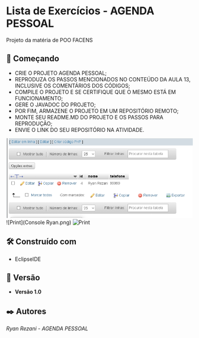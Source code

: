 # Lista de Exercícios - AGENDA PESSOAL

Projeto da matéria de POO FACENS

## 🚀 Começando

* CRIE O PROJETO AGENDA PESSOAL;
* REPRODUZA OS PASSOS MENCIONADOS NO CONTEÚDO DA AULA 13, INCLUSIVE OS COMENTÁRIOS DOS CÓDIGOS;
* COMPILE O PROJETO E SE CERTIFIQUE QUE O MESMO ESTÁ EM FUNCIONAMENTO;
* GERE O JAVADOC DO PROJETO;
* POR FIM, ARMAZENE O PROJETO EM UM REPOSITÓRIO REMOTO;
* MONTE SEU README.MD DO PROJETO E OS PASSOS PARA REPRODUÇÃO;
* ENVIE O LINK DO SEU REPOSITÓRIO NA ATIVIDADE.


![Print](Banco.png)
![Print](Console Ryan.png)
![Print](inserindo.png)



## 🛠️ Construído com

* EclipseIDE

## 📌 Versão

* **Versão 1.0** 

## ✒️ Autores

*Ryan Rezani* - *AGENDA PESSOAL*
